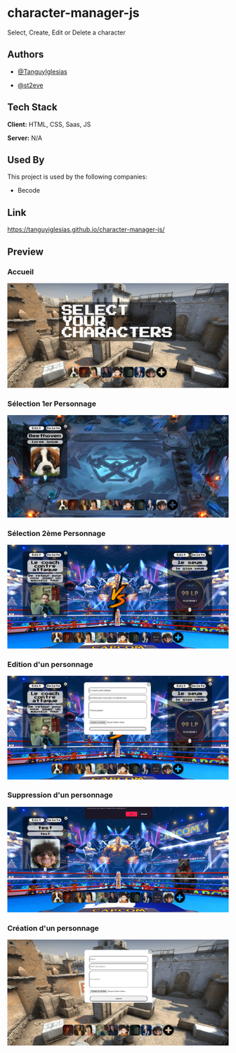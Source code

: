 # character-manager-js

Select, Create, Edit or Delete a character

## Authors

- [@TanguyIglesias](https://github.com/TanguyIglesias)

- [@st2eve](https://github.com/st2eve)

## Tech Stack

**Client:** HTML, CSS, Saas, JS

**Server:** N/A


## Used By

This project is used by the following companies:

- Becode

## Link

https://tanguyiglesias.github.io/character-manager-js/

## Preview

### Accueil
![screen1](readme-chara1.png)

### Sélection 1er Personnage
![screen2](readme-chara2.png)

### Sélection 2ème Personnage
![screen3](readme-chara3.png)

### Edition d'un personnage
![screen4](readme-chara-edit.png)

### Suppression d'un personnage
![screen5](readme-chara-delete.png)

### Création d'un personnage
![screen6](readme-chara-create.png)
